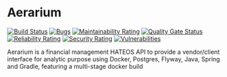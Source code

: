# Aerarium
[![Build Status](https://travis-ci.org/NickChecan/Aerarium.svg?branch=master)](https://travis-ci.org/NickChecan/Aerarium)
[![Bugs](https://sonarcloud.io/api/project_badges/measure?project=Aerarium&metric=bugs)](https://sonarcloud.io/dashboard?id=Aerarium)
[![Maintainability Rating](https://sonarcloud.io/api/project_badges/measure?project=Aerarium&metric=sqale_rating)](https://sonarcloud.io/dashboard?id=Aerarium)
[![Quality Gate Status](https://sonarcloud.io/api/project_badges/measure?project=Aerarium&metric=alert_status)](https://sonarcloud.io/dashboard?id=Aerarium)
[![Reliability Rating](https://sonarcloud.io/api/project_badges/measure?project=Aerarium&metric=reliability_rating)](https://sonarcloud.io/dashboard?id=Aerarium)
[![Security Rating](https://sonarcloud.io/api/project_badges/measure?project=Aerarium&metric=security_rating)](https://sonarcloud.io/dashboard?id=Aerarium)
[![Vulnerabilities](https://sonarcloud.io/api/project_badges/measure?project=Aerarium&metric=vulnerabilities)](https://sonarcloud.io/dashboard?id=Aerarium)

Aerarium is a financial management HATEOS API to provide a vendor/client interface for analytic purpose using Docker, Postgres, Flyway, Java, Spring and Gradle, featuring a multi-stage docker build
